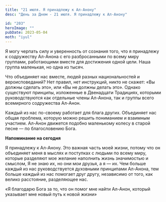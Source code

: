 ```yaml
---
title: "21 июля. Я принадлежу к Ал-Анону"
desc: "День за Днем - 21 июля. Я принадлежу к Ал-Анону"

id: "203"
heroImage: ""
pubDate: 2023-05-04
moth: "iyul"
---
```


Я могу черпать силу и уверенность от сознания того, что я принадлежу к
содружеству Ал-Анона с его разбросанными по всему миру группами, работающими
вместе для достижения одной цели. Наша группа маленькая, но одна из тысяч.

Что объединяет нас вместе, людей разных национальностей и вероисповеданий? Нет
правил, нет инструкций, никто не скажет: «Вы должны сделать это», или «Вы не
должны делать это». Однако существуют принципы, изложенные в Двенадцати
Традициях, которыми руководствуются как отдельные члены Ал-Анона, так и группы
всего всемирного содружества Ал-Анон.

Каждый из нас по-своему работает для блага других. Объединяет нас общая
проблема, которую можно решить пониманием и взаимным участием. Ал-Анон
движется подобно маленькому колесу в старой песне — по благословению Бога.

**Напоминание на сегодня**

Я принадлежу к Ал-Анону. Это важная часть моей жизни, потому что он объединяет
меня в мыслях и поступках с людьми по всему миру, которые разделяют мое
желание наполнить жизнь значимостью и смыслом, Я не знаю их, но они мои
друзья, а я — их. Чем больше каждый из нас руководствуется духовными
принципами Ал-Анона, тем больше каждый из нас помогает друг другу, независимо
от того, как велико расстояние, разделяющее нас.

«Я благодарю Бога за то, что он помог мне найти Ал-Анон, который указывает мне
новый путь к новой жизни»
